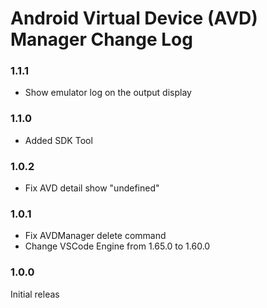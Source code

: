 # Android Virtual Device (AVD) Manager Change Log

### 1.1.1

* Show emulator log on the output display

### 1.1.0

* Added SDK Tool

### 1.0.2

* Fix AVD detail show "undefined"

### 1.0.1

- Fix AVDManager delete command
- Change VSCode Engine from 1.65.0 to 1.60.0

### 1.0.0

Initial releas
